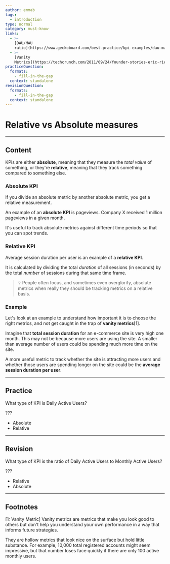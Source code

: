 ```yaml
---
author: emmab
tags:
  - introduction
type: normal
category: must-know
links:
  - >-
    [DAU/MAU
    ratio](https://www.geckoboard.com/best-practice/kpi-examples/dau-mau-ratio/){website}
  - >-
    [Vanity
    Metrics](https://techcrunch.com/2011/09/24/founder-stories-eric-ries-vanity-metrics/?guccounter=1){website}
practiceQuestion:
  formats:
    - fill-in-the-gap
  context: standalone
revisionQuestion:
  formats:
    - fill-in-the-gap
  context: standalone
---
```


# Relative vs Absolute measures


---

## Content

KPIs are either **absolute**, meaning that they measure the *total value* of something, or they're **relative**, meaning that they track something compared to something else. 

### Absolute KPI

If you divide an absolute metric by another absolute metric, you get a relative measurement.

An example of an **absolute KPI** is pageviews. Company X received 1 million pageviews in a given month. 

It's useful to track absolute metrics against different time periods so that you can spot trends.

### Relative KPI

Average session duration per user is an example of a **relative KPI**. 

It is calculated by dividing the total *duration* of all sessions (in seconds) by the total *number* of sessions during that same time frame.

> 💡 People often focus, and sometimes even overglorify, absolute metrics when really they should be tracking metrics on a relative basis. 

### Example

Let's look at an example to understand how important it is to choose the right metrics, and not get caught in the trap of **vanity metrics**[1].

Imagine that **total session duration** for an e-commerce site is very high one month. This may not be because more users are using the site. A smaller than average number of users could be spending much more time on the site. 

A more useful metric to track whether the site is attracting more users and whether those users are spending longer on the site could be the **average session duration per user**. 


---

## Practice

What type of KPI is Daily Active Users?

???

- Absolute
- Relative


---

## Revision

What type of KPI is the ratio of Daily Active Users to Monthly Active Users?

???

- Relative
- Absolute


---

## Footnotes

[1: Vanity Metric]
Vanity metrics are metrics that make you look good to others but don't help you understand your own performance in a way that informs future strategies. 

They are hollow metrics that look nice on the surface but hold little substance. For example, 10,000 total registered accounts might seem impressive, but that number loses face quickly if there are only 100 active monthly users.
